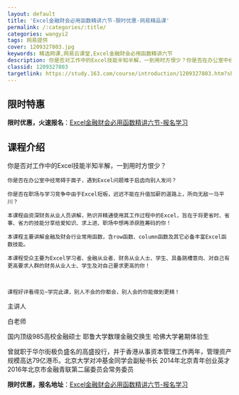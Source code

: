 ```yaml
---
layout: default
title: 'Excel金融财会必用函数精讲六节-限时优惠-网易精品课'
permalink: /:categories/:title/
categories: wangyi2
tags: 网易提供
cover: 1209327803.jpg
keywords: 精选网课,网易云课堂,Excel金融财会必用函数精讲六节
description: 你是否对工作中的Excel技能半知半解，一到用时方恨少？你是否在办公室中经常碍于面子，遇到Excel问题难于启齿向别人发
classid: 1209327803
targetlink: https://study.163.com/course/introduction/1209327803.htm?share=1&shareId=1025206652&utm_campaign=share&utm_medium=iphoneShare&utm_source=&utm_u=1025206652
---
```


## 限时特惠

**限时优惠，火速报名**：[Excel金融财会必用函数精讲六节-报名学习](https://study.163.com/course/introduction/1209327803.htm?share=1&shareId=1025206652&utm_campaign=share&utm_medium=iphoneShare&utm_source=&utm_u=1025206652)

## 课程介绍

你是否对工作中的Excel技能半知半解，一到用时方恨少？

    你是否在办公室中经常碍于面子，遇到Excel问题难于启齿向别人发问？

    你是否在职场与学习竞争中由于Excel短板，迟迟不能在升值加薪的道路上，所向无敌一马平川？

    本课程由资深财务从业人员讲解，熟识并精通使用其工作过程中的Excel，旨在于将更省时、省事、省力的技能分享给爱知识、求上进、职场中想再添获胜筹码的你！

    本课程主要讲解金融及财会行业常用函数，含row函数、column函数及其它必备丰富Excel函数技能。

    本课程受众主要为Excel学习者、金融从业者、财务从业人士、学生、具备跳槽意向、对自己有更高要求人群的财务从业人士、学生及对自己要求更高的你！



    课程好评看得见~学完此课，别人不会的你都会，别人会的你能做到更精！



主讲人

白老师



国内顶级985高校金融硕士  耶鲁大学数理金融交换生   哈佛大学暑期体验生



曾就职于华尔街极负盛名的高盛投行，并于香港从事资本管理工作两年，管理资产规模高达79亿港币。北京大学对冲基金同学会副秘书长 2014年北京青年创业英才  2016年北京市金融青联第二届委员会常务委员

**限时优惠，报名地址**：[Excel金融财会必用函数精讲六节-报名学习](https://study.163.com/course/introduction/1209327803.htm?share=1&shareId=1025206652&utm_campaign=share&utm_medium=iphoneShare&utm_source=&utm_u=1025206652)

